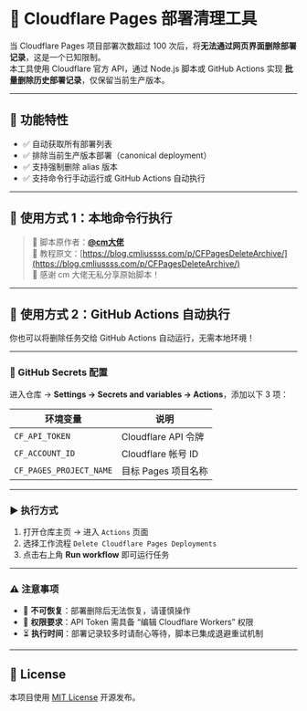 # 🚀 Cloudflare Pages 部署清理工具

当 Cloudflare Pages 项目部署次数超过 100 次后，将**无法通过网页界面删除部署记录**，这是一个已知限制。  
本工具使用 Cloudflare 官方 API，通过 Node.js 脚本或 GitHub Actions 实现 **批量删除历史部署记录**，仅保留当前生产版本。

---

## 🧰 功能特性

- ✅ 自动获取所有部署列表  
- ✅ 排除当前生产版本部署（canonical deployment）  
- ✅ 支持强制删除 alias 版本  
- ✅ 支持命令行手动运行或 GitHub Actions 自动执行  

---

## 🧪 使用方式 1：本地命令行执行

> 🔗 脚本原作者：[**@cm大佬**](https://github.com/cmliu)  
> 📖 教程原文：[https://blog.cmliussss.com/p/CFPagesDeleteArchive/](https://blog.cmliussss.com/p/CFPagesDeleteArchive/)  
> 🙏 感谢 cm 大佬无私分享原始脚本！

---

## 🤖 使用方式 2：GitHub Actions 自动执行

你也可以将删除任务交给 GitHub Actions 自动运行，无需本地环境！


---

### 🔐 GitHub Secrets 配置

进入仓库 → **Settings → Secrets and variables → Actions**，添加以下 3 项：

| 环境变量                  | 说明                      |
|---------------------------|---------------------------|
| `CF_API_TOKEN`            | Cloudflare API 令牌       |
| `CF_ACCOUNT_ID`           | Cloudflare 帐号 ID        |
| `CF_PAGES_PROJECT_NAME`   | 目标 Pages 项目名称       |

---

### ▶️ 执行方式

1. 打开仓库主页 → 进入 `Actions` 页面  
2. 选择工作流程 `Delete Cloudflare Pages Deployments`  
3. 点击右上角 **Run workflow** 即可运行任务

---

### ⚠️ 注意事项

- 🛑 **不可恢复**：部署删除后无法恢复，请谨慎操作  
- 🔐 **权限要求**：API Token 需具备 “编辑 Cloudflare Workers” 权限  
- ⏳ **执行时间**：部署记录较多时请耐心等待，脚本已集成退避重试机制

---

## 📄 License

本项目使用 [MIT License](./LICENSE.md) 开源发布。
